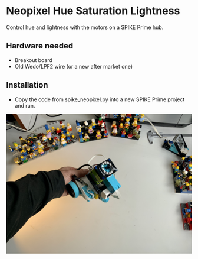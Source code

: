 # Neopixel Hue Saturation Lightness #

Control hue and lightness with the motors on a SPIKE Prime hub.

## Hardware needed
- Breakout board
- Old Wedo/LPF2 wire (or a new after market one)

## Installation
- Copy the code from spike_neopixel.py into a new SPIKE Prime project and run.

![neopixel spike prime setup](setup.jpg)